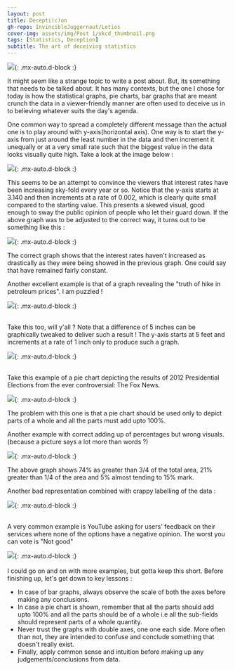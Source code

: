 ```yaml
---
layout: post
title: Decepti(c)on
gh-repo: InvincibleJuggernaut/Letios
cover-img: assets/img/Post 1/xkcd_thumbnail.png
tags: [Statistics, Deception]
subtitle: The art of deceiving statistics
---
```


![](https://raw.githubusercontent.com/InvincibleJuggernaut/Letios/master/assets/img/Post%201/xkcd_Statistics.png){: .mx-auto.d-block :}

It might seem like a strange topic to write a post about. But, its something that needs to be talked about. It has many contexts, but the one I chose for today is how the statistical graphs, pie charts, bar graphs that are meant crunch the data in a viewer-friendly manner are often used to deceive us in to believing whatever suits the day's agenda.

One common way to spread a completely different message than the actual one is to play around with y-axis(horizontal axis). One way is to start the y-axis from just around the least number in the data and then increment it unequally or at a very small rate such that the biggest value in the data looks visually quite high. Take a look at the image below :

![](https://raw.githubusercontent.com/InvincibleJuggernaut/Letios/master/assets/img/Post%201/Bar_graph_2a.png){: .mx-auto.d-block :}

This seems to be an attempt to convince the viewers that interest rates have been increasing sky-fold every year or so. Notice that the y-axis starts at 3.140 and then increments at a rate of 0.002, which is clearly quite small compared to the starting value. This presents a skewed visual, good enough to sway the public opinion of people who let their guard down. If the above graph was to be adjusted to the correct way, it turns out to be something like this :

![](https://raw.githubusercontent.com/InvincibleJuggernaut/Letios/master/assets/img/Post%201/Bar_graph_2b.png){: .mx-auto.d-block :}

The correct graph shows that the interest rates haven't increased as drastically as they were being showed in the previous graph. One could say that have remained fairly constant.
<br>

Another excellent example is that of a graph revealing the "truth of hike in petroleum prices". I am puzzled ! 

![](https://raw.githubusercontent.com/InvincibleJuggernaut/Letios/master/assets/img/Post%201/Bar_graph_1.png){: .mx-auto.d-block :}

<br>
Take this too, will y'all ? Note that a difference of 5 inches can be graphically tweaked to deliver such a result ! The y-axis starts at 5 feet and increments at a rate of 1 inch only to produce such a graph.

![](https://raw.githubusercontent.com/InvincibleJuggernaut/Letios/master/assets/img/Post%201/Bar_graph_3.png){: .mx-auto.d-block :}

<br>
Take this example of a pie chart depicting the results of 2012 Presidential Elections from the ever controversial: The Fox News.

![](https://raw.githubusercontent.com/InvincibleJuggernaut/Letios/master/assets/img/Post%201/Pie_chart_1.png){: .mx-auto.d-block :}

The problem with this one is that a pie chart should be used only to depict parts of a whole and all the parts must add upto 100%. 
<br>

Another example with correct adding up of percentages but wrong visuals. (because a picture says a lot more than words ?)

![](https://raw.githubusercontent.com/InvincibleJuggernaut/Letios/master/assets/img/Post%201/Pie_chart_3.png){: .mx-auto.d-block :}

The above graph shows 74% as greater than 3/4 of the total area, 21% greater than 1/4 of the area and 5% almost tending to 15% mark.
<br>

Another bad representation combined with crappy labelling of the data :

![](https://raw.githubusercontent.com/InvincibleJuggernaut/Letios/master/assets/img/Post%201/Pie_chart_2.png){: .mx-auto.d-block :}

<br>
A very common example is YouTube asking for users' feedback on their services where none of the options have a negative opinion. The worst you can vote is "Not good"

![](https://raw.githubusercontent.com/InvincibleJuggernaut/Letios/master/assets/img/Post%201/YouTube.png){: .mx-auto.d-block :}
<br>
<br>
I could go on and on with more examples, but gotta keep this short.
Before finishing up, let's get down to key lessons :
- In case of bar graphs, always observe the scale of both the axes before making any conclusions.
- In case a pie chart is shown, remember that all the parts should add upto 100% and all the parts should be of a whole i.e all the sub-fields should represent parts of a whole quantity.
- Never trust the graphs with double axes, one one each side. More often than not, they are intended to confuse and conclude something that doesn't really exist.
- Finally, apply common sense and intuition before making up any judgements/conclusions from data.
<br>

